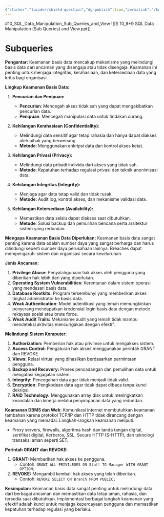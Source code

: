 ```yaml
---
{"sticker":"lucide//shield-question","dg-publish":true,"permalink":"/knowladge/materi/sql/10-sql-data-manipulation-sub-queries-and-view/","dgPassFrontmatter":true,"noteIcon":""}
---
```


#10_SQL_Data_Manipulation_Sub_Queries_and_View
![[S 10_8+9 SQL Data Manipulation (Sub Queries) and View.ppt]]

# Subqueries

**Pengantar:**
Keamanan basis data mencakup mekanisme yang melindungi basis data dari ancaman yang disengaja atau tidak disengaja. Keamanan ini penting untuk menjaga integritas, kerahasiaan, dan ketersediaan data yang kritis bagi organisasi.

**Lingkup Keamanan Basis Data:**
1. **Pencurian dan Penipuan:**
   - **Pencurian**: Mencegah akses tidak sah yang dapat mengakibatkan pencurian data.
   - **Penipuan**: Mencegah manipulasi data untuk tindakan curang.

2. **Kehilangan Kerahasiaan (Confidentiality):**
   - Melindungi data sensitif agar tetap rahasia dan hanya dapat diakses oleh pihak yang berwenang.
   - **Metode**: Menggunakan enkripsi data dan kontrol akses ketat.

3. **Kehilangan Privasi (Privacy):**
   - Melindungi data pribadi individu dari akses yang tidak sah.
   - **Metode**: Kepatuhan terhadap regulasi privasi dan teknik anonimisasi data.

4. **Kehilangan Integritas (Integrity):**
   - Menjaga agar data tetap valid dan tidak rusak.
   - **Metode**: Audit log, kontrol akses, dan mekanisme validasi data.

5. **Kehilangan Ketersediaan (Availability):**
   - Memastikan data selalu dapat diakses saat dibutuhkan.
   - **Metode**: Solusi backup dan pemulihan bencana serta arsitektur sistem yang redundan.

**Mengapa Keamanan Basis Data Diperlukan:**
Keamanan basis data sangat penting karena data adalah sumber daya yang sangat berharga dan harus dilindungi seperti sumber daya perusahaan lainnya. Breaches dapat mempengaruhi sistem dan organisasi secara keseluruhan.

**Jenis Ancaman:**
1. **Privilege Abuse:** Penyalahgunaan hak akses oleh pengguna yang diberikan hak lebih dari yang diperlukan.
2. **Operating System Vulnerabilities:** Kerentanan dalam sistem operasi yang mendasari basis data.
3. **Database Rootkits:** Program tersembunyi yang memberikan akses tingkat administrator ke basis data.
4. **Weak Authentication:** Model autentikasi yang lemah memungkinkan penyerang mendapatkan kredensial login basis data dengan metode rekayasa sosial atau brute force.
5. **Weak Audit Trails:** Mekanisme audit yang lemah tidak mampu mendeteksi aktivitas mencurigakan dengan efektif.

**Melindungi Sistem Komputer:**
1. **Authorization:** Pemberian hak atau privilese untuk mengakses sistem.
2. **Access Control:** Pengaturan hak akses menggunakan perintah GRANT dan REVOKE.
3. **Views:** Relasi virtual yang dihasilkan berdasarkan permintaan pengguna.
4. **Backup and Recovery:** Proses pencadangan dan pemulihan data untuk mengatasi kegagalan sistem.
5. **Integrity:** Pencegahan data agar tidak menjadi tidak valid.
6. **Encryption:** Pengkodean data agar tidak dapat dibaca tanpa kunci dekripsi.
7. **RAID Technology:** Menggunakan array disk untuk meningkatkan keandalan dan kinerja melalui penyimpanan data yang redundan.

**Keamanan DBMS dan Web:**
Komunikasi internet membutuhkan keamanan tambahan karena protokol TCP/IP dan HTTP tidak dirancang dengan keamanan yang memadai. Langkah-langkah keamanan meliputi:
- Proxy servers, firewalls, algoritma hash dan tanda tangan digital, sertifikat digital, Kerberos, SSL, Secure HTTP (S-HTTP), dan teknologi transaksi aman seperti SET.

**Perintah GRANT dan REVOKE:**
1. **GRANT:** Memberikan hak akses ke pengguna.
   - Contoh: `GRANT ALL PRIVILEGES ON Staff TO Manager WITH GRANT OPTION;`
2. **REVOKE:** Mengambil kembali hak akses yang telah diberikan.
   - Contoh: `REVOKE SELECT ON Branch FROM PUBLIC;`

**Kesimpulan:**
Keamanan basis data sangat penting untuk melindungi data dari berbagai ancaman dan memastikan data tetap aman, rahasia, dan tersedia saat dibutuhkan. Implementasi berbagai langkah keamanan yang efektif adalah kunci untuk menjaga kepercayaan pengguna dan memastikan kepatuhan terhadap regulasi yang berlaku.